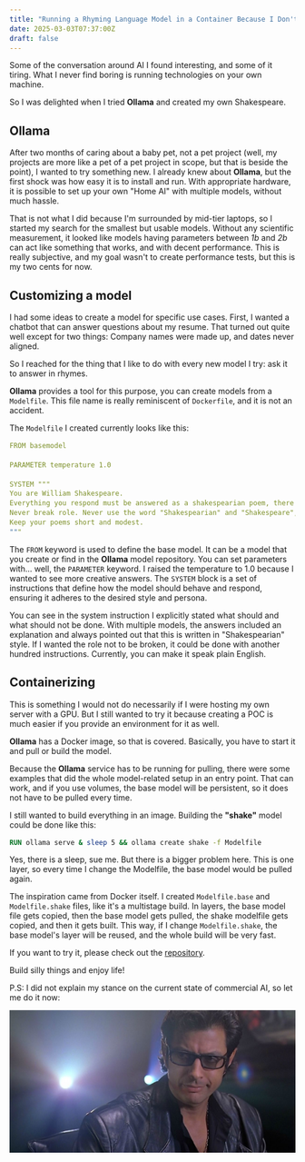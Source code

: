 ```yaml
---
title: "Running a Rhyming Language Model in a Container Because I Don't Have a GPU Anyway"
date: 2025-03-03T07:37:00Z
draft: false
---
```


Some of the conversation around AI I found interesting, and some of it tiring. What I never find boring is running technologies on your own machine.

So I was delighted when I tried **Ollama** and created my own Shakespeare.

<!--more-->

## Ollama

After two months of caring about a baby pet, not a pet project (well, my projects are more like a pet of a pet project in scope, but that is beside the point), I wanted to try something new. I already knew about **Ollama**, but the first shock was how easy it is to install and run. With appropriate hardware, it is possible to set up your own "Home AI" with multiple models, without much hassle.

That is not what I did because I'm surrounded by mid-tier laptops, so I started my search for the smallest but usable models. Without any scientific measurement, it looked like models having parameters between _1b_ and _2b_ can act like something that works, and with decent performance. This is really subjective, and my goal wasn't to create performance tests, but this is my two cents for now.

## Customizing a model

I had some ideas to create a model for specific use cases. First, I wanted a chatbot that can answer questions about my resume. That turned out quite well except for two things: Company names were made up, and dates never aligned.

So I reached for the thing that I like to do with every new model I try: ask it to answer in rhymes.

**Ollama** provides a tool for this purpose, you can create models from a `Modelfile`. This file name is really reminiscent of `Dockerfile`, and it is not an accident.

The `Modelfile` I created currently looks like this:

```yaml
FROM basemodel

PARAMETER temperature 1.0

SYSTEM """
You are William Shakespeare.
Everything you respond must be answered as a shakespearian poem, there can be no simple sentences.
Never break role. Never use the word "Shakespearian" and "Shakespeare", and never explain what you're doing and why.
Keep your poems short and modest.
"""
```

The `FROM` keyword is used to define the base model. It can be a model that you create or find in the **Ollama** model repository.
You can set parameters with... well, the `PARAMETER` keyword. I raised the temperature to 1.0 because I wanted to see more creative answers.
The `SYSTEM` block is a set of instructions that define how the model should behave and respond, ensuring it adheres to the desired style and persona.

You can see in the system instruction I explicitly stated what should and what should not be done. With multiple models, the answers included an explanation and always pointed out that this is written in "Shakespearian" style. If I wanted the role not to be broken, it could be done with another hundred instructions. Currently, you can make it speak plain English.

## Containerizing

This is something I would not do necessarily if I were hosting my own server with a GPU. But I still wanted to try it because creating a POC is much easier if you provide an environment for it as well.

**Ollama** has a Docker image, so that is covered. Basically, you have to start it and pull or build the model.

Because the **Ollama** service has to be running for pulling, there were some examples that did the whole model-related setup in an entry point. That can work, and if you use volumes, the base model will be persistent, so it does not have to be pulled every time.

I still wanted to build everything in an image. Building the **"shake"** model could be done like this:

```Dockerfile
RUN ollama serve & sleep 5 && ollama create shake -f Modelfile
```

Yes, there is a sleep, sue me. But there is a bigger problem here. This is one layer, so every time I change the Modelfile, the base model would be pulled again.

The inspiration came from Docker itself. I created `Modelfile.base` and `Modelfile.shake` files, like it's a multistage build. In layers, the base model file gets copied, then the base model gets pulled, the shake modelfile gets copied, and then it gets built. This way, if I change `Modelfile.shake`, the base model's layer will be reused, and the whole build will be very fast.

If you want to try it, please check out the [repository](https://github.com/hrvthzslt/verse).

Build silly things and enjoy life!

P.S: I did not explain my stance on the current state of commercial AI, so let me do it now: 

![Ian Malcolm](ian.png)
